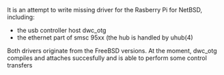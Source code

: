 It is an attempt to write missing driver for the Rasberry Pi for NetBSD,
including:
   - the usb controller host dwc_otg
   - the ethernet part of smsc 95xx (the hub is handled by uhub(4)

Both drivers originate from the FreeBSD versions. At the moment, dwc_otg
compiles and attaches succesfully and is able to perform some control
transfers
